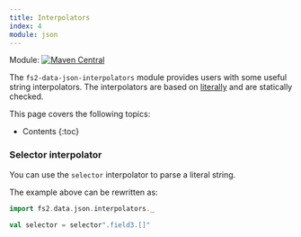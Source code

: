 ```yaml
---
title: Interpolators
index: 4
module: json
---
```


Module: [![Maven Central](https://img.shields.io/maven-central/v/org.gnieh/fs2-data-json-interpolators_2.13.svg)](https://mvnrepository.com/artifact/org.gnieh/fs2-data-json-interpolators_2.13)

The `fs2-data-json-interpolators` module provides users with some useful string interpolators. The interpolators are based on [literally][literally] and are statically checked.

This page covers the following topics:
* Contents
{:toc}

### Selector interpolator

You can use the `selector` interpolator to parse a literal string.

The example above can be rewritten as:
```scala mdoc
import fs2.data.json.interpolators._

val selector = selector".field3.[]"
```

[literally]: https://github.com/typelevel/literally
